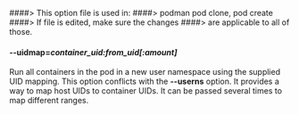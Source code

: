 ####> This option file is used in:
####>   podman pod clone, pod create
####> If file is edited, make sure the changes
####> are applicable to all of those.
#### **--uidmap**=*container_uid:from_uid[:amount]*

Run all containers in the pod in a new user namespace using the supplied UID
mapping. This option conflicts with the **--userns** option. It provides a way
to map host UIDs to container UIDs. It can be passed several times to map
different ranges.
